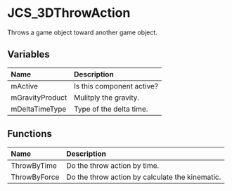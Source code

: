 # JCS_3DThrowAction

Throws a game object toward another game object.

## Variables

| Name            | Description               |
|:----------------|:--------------------------|
| mActive         | Is this component active? |
| mGravityProduct | Mulitply the gravity.     |
| mDeltaTimeType  | Type of the delta time.   |

## Functions

| Name         | Description                                     |
|:-------------|:------------------------------------------------|
| ThrowByTime  | Do the throw action by time.                    |
| ThrowByForce | Do the throw action by calculate the kinematic. |

